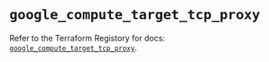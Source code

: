 # `google_compute_target_tcp_proxy`

Refer to the Terraform Registory for docs: [`google_compute_target_tcp_proxy`](https://www.terraform.io/docs/providers/google-beta/r/google_compute_target_tcp_proxy).
